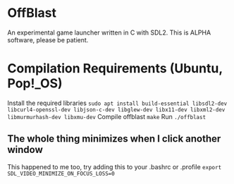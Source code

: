 # OffBlast
An experimental game launcher written in C with SDL2. This is ALPHA software, please be patient.

# Compilation Requirements (Ubuntu, Pop!\_OS)
Install the required libraries
```sudo apt install build-essential libsdl2-dev libcurl4-openssl-dev libjson-c-dev libglew-dev libx11-dev libxml2-dev libmurmurhash-dev libxmu-dev```
Compile offblast
```make```
Run
```./offblast```

## The whole thing minimizes when I click another window
This happened to me too, try adding this to your .bashrc or .profile
```export SDL_VIDEO_MINIMIZE_ON_FOCUS_LOSS=0```
